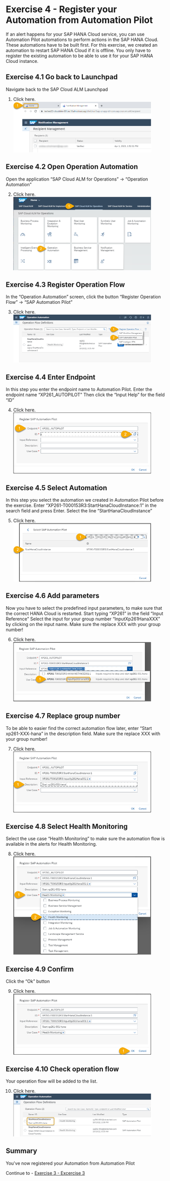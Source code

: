 # Exercise 4 - Register your Automation from Automation Pilot

If an alert happens for your SAP HANA Cloud service, you can use Automation Pilot automations to perform actions in the SAP HANA Cloud.
These automations have to be built first. For this exercise, we created an automation to restart SAP HANA Cloud if it is offline. You only have to register the existing automation to be able to use it for your SAP HANA Cloud instance.

## Exercise 4.1 Go back to Launchpad

Navigate back to the SAP Cloud ALM Launchpad

1.	Click here.
<br>![](/exercises/ex4/images/4-1.png)


## Exercise 4.2 Open Operation Automation

Open the application “SAP Cloud ALM for Operations” → “Operation Automation”

2.	Click here.
<br>![](/exercises/ex4/images/4-2.png)

## Exercise 4.3 Register Operation Flow

In the “Operation Automation” screen, click the button “Register Operation Flow” → “SAP Automation Pilot”

3.	Click here.
<br>![](/exercises/ex4/images/4-3.png)

## Exercise 4.4 Enter Endpoint

In this step you enter the endpoint name to Automation Pilot.
Enter the endpoint name “XP261_AUTOPILOT”
Then click the “Input Help” for the field “ID”

4.	Click here.
<br>![](/exercises/ex4/images/4-4.png)

## Exercise 4.5 Select Automation

In this step you select the automation we created in Automation Pilot before the exercise.
Enter “XP261-T000153R3:StartHanaCloudInstance:1” in the search field and press Enter.
Select the line “StartHanaCloudInstance”

5.	Click here.
<br>![](/exercises/ex4/images/4-5.png)

## Exercise 4.6 Add parameters

Now you have to select the predefined input parameters, to make sure that the correct HANA Cloud is restarted.
Start typing “XP261” in the field “Input Reference”
Select the input for your group number “InputXp261HanaXXX” by clicking on the input name.
Make sure the replace XXX with your group number!

6.	Click here.
<br>![](/exercises/ex4/images/4-6.png)

## Exercise 4.7 Replace group number

To be able to easier find the correct automation flow later, enter “Start xp261-XXX-hana” in the description field.
Make sure the replace XXX with your group number!

7.	Click here.
<br>![](/exercises/ex4/images/4-7.png)

## Exercise 4.8 Select Health Monitoring

Select the use case “Health Monitoring” to make sure the automation flow is available in the alerts for Health Monitoring.

8.	Click here.
<br>![](/exercises/ex4/images/4-8.png)

## Exercise 4.9 Confirm

Click the “Ok” button

9.	Click here.
<br>![](/exercises/ex4/images/4-9.png)

## Exercise 4.10 Check operation flow

Your operation flow will be added to the list.

10.	Click here.
<br>![](/exercises/ex4/images/4-10.png)


## Summary

You've now registered your Automation from Automation Pilot

Continue to - [Exercise 3 - Excercise 3 ](../ex3/README.md)
